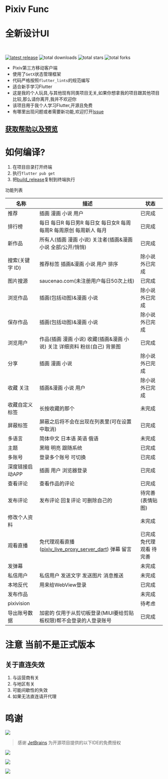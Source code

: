 # Pixiv Func

# 全新设计UI

<br/>

[![latest release](https://img.shields.io/github/release/xiao-cao-x/pixiv_func_mobile?label=latest%20release)](https://github.com/xiao-cao-x/pixiv_func_mobile/releases/latest)
![total downloads](https://img.shields.io/github/downloads/xiao-cao-x/pixiv_func_mobile/total.svg?label=total%20downloads)
![total stars](https://img.shields.io/github/stars/xiao-cao-x/pixiv_func_mobile?label=total%20stars)
![total forks](https://img.shields.io/github/forks/xiao-cao-x/pixiv_func_mobile?label=total%20forks)

- Pixiv第三方移动客户端
- 使用了`GetX`状态管理框架
- 代码严格按照`flutter_lints`的规范编写
- 适合新手学习Flutter
- 这是我的个人玩具,与其他现有同类项目无关,如果你想拿我的项目跟其他项目比较,那么请你离开,我并不欢迎你
- 该项目用于我个人学习Flutter,开源且免费
- 有哪里出现问题或者需要新功能,欢迎打开[Issue](https://github.com/git-xiaocao/pixiv_func_mobile/issues/new)

## [获取帮助以及预览](https://pixiv.xiaocao.moe/#/pixiv-func/mobile)

# 如何编译?

1. 在项目目录打开终端
2. 执行`flutter pub get`
3. 把[build_release](./build_release)复制到终端执行

功能列表

| 名称         | 描述                                                                                                         | 状态           |
|------------|------------------------------------------------------------------------------------------------------------|--------------|
| 推荐         | 插画 漫画 小说 用户                                                                                                | 已完成          |
| 排行榜        | 每日 每日R 每日男R 每日女 每日女R 每周 每周R 每周原创 每周新人 每月                                                                   | 已完成          |
| 新作品        | 所有人(插画 漫画 小说) 关注者(插画&漫画 小说 全部/公开/悄悄)                                                                       | 已完成          |
| 搜索(关键字 ID) | 推荐标签 插画&漫画 小说 用户 排序                                                                                        | 除小说外已完成      |
| 图片搜源       | saucenao.com(未注册用户每日50次上线)                                                                                 | 已完成          |
| 浏览作品       | 插画(包括动图)&漫画 小说                                                                                             | 除小说外已完成      |
| 保存作品       | 插画(包括动图)&漫画 小说                                                                                             | 除小说外已完成      |
| 浏览用户       | 作品(插画 漫画 小说) 收藏(插画&漫画 小说) 关注 详细资料 粉丝(自己) 背景图                                                               | 已完成          |
| 分享         | 插画 漫画 小说                                                                                                   | 除小说外已完成      |
| 收藏 关注      | 插画&漫画 小说 用户                                                                                                | 除小说外已完成      |
| 收藏自定义标签    | 长按收藏的那个                                                                                                    | 未完成          |
| 屏蔽标签       | 屏蔽之后将不会在出现在列表里(可在设置中取消)                                                                                    | 已完成          |
| 多语言        | 简体中文 日本语 英语 俄语                                                                                             | 未完成          |
| 主题         | 黑暗 明亮 跟随系统                                                                                                 | 已完成          |
| 多账号        | 登录多个账号 可切换                                                                                                 | 已完成          |
| 深度链接启动APP  | 插画 用户 浏览器登录                                                                                                | 已完成          |
| 查看评论       | 查看作品的评论                                                                                                    | 已完成          |
| 发布评论       | 发布评论 回复评论 可删除自己的                                                                                           | 待完善(表情贴图)    |
| 修改个人资料     |                                                                                                            | 未完成          |
| 观看直播       | 免代理观看直播([pixiv_live_proxy_server_dart](https://github.com/git-xiaocao/pixiv_live_proxy_server_dart)) 弹幕 留言 | 已完成免代理观看 待完善 |
| 发弹幕        |                                                                                                            | 未完成          |
| 私信用户       | 私信用户 发送文字 发送图片 消息推送                                                                                        | 未完成          |
| 本地反代       | 用来给WebView登录                                                                                               | 已完成          |
| 发布作品       |                                                                                                            | 未完成          |
| pixivision |                                                                                                            | 待考虑          |
| 导出账号数据     | 加密的 仅用于从剪切板登录(MIUI要给剪贴板权限)帮不会登录的人登录账号                                                                      | 已完成          |

# 注意 当前不是正式版本

## 关于直连失效

1. 与运营商有关
2. 与地区有关
3. 可能间歇性的失效
4. 如果无法直连请开代理

# 鸣谢

[![](https://resources.jetbrains.com/storage/products/company/brand/logos/jb_beam.svg)](https://www.jetbrains.com/?from=xiao-cao-x/pixiv_func_mobile)

> 感谢 [JetBrains](https://www.jetbrains.com/?from=xiao-cao-x/pixiv_func_mobile) 为开源项目提供的以下IDE的免费授权


[![](https://resources.jetbrains.com/storage/products/company/brand/logos/IntelliJ_IDEA.svg)](https://www.jetbrains.com/idea/?from=xiao-cao-x/pixiv_func_mobile)

[![](https://resources.jetbrains.com/storage/products/company/brand/logos/GoLand.svg)](https://www.jetbrains.com/go/?from=xiao-cao-x/pixiv_func_mobile)

[![](https://resources.jetbrains.com/storage/products/company/brand/logos/DataGrip.svg)](https://www.jetbrains.com/datagrip/?from=xiao-cao-x/pixiv_func_mobile)  



